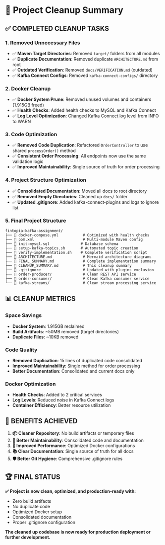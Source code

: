 # 🧹 Project Cleanup Summary

## ✅ **COMPLETED CLEANUP TASKS**

### **1. Removed Unnecessary Files**
- ✅ **Maven Target Directories**: Removed `target/` folders from all modules
- ✅ **Duplicate Documentation**: Removed duplicate `ARCHITECTURE.md` from root
- ✅ **Outdated Verification**: Removed `docs/VERIFICATION.md` (outdated)
- ✅ **Kafka Connect Configs**: Removed `kafka-connect-configs/` directory

### **2. Docker Cleanup**
- ✅ **Docker System Prune**: Removed unused volumes and containers (1.915GB freed)
- ✅ **Health Checks**: Added health checks to MySQL and Kafka Connect
- ✅ **Log Level Optimization**: Changed Kafka Connect log level from INFO to WARN

### **3. Code Optimization**
- ✅ **Removed Code Duplication**: Refactored `OrderController` to use shared `processOrder()` method
- ✅ **Consistent Order Processing**: All endpoints now use the same validation logic
- ✅ **Improved Maintainability**: Single source of truth for order processing

### **4. Project Structure Optimization**
- ✅ **Consolidated Documentation**: Moved all docs to root directory
- ✅ **Removed Empty Directories**: Cleaned up `docs/` folder
- ✅ **Updated .gitignore**: Added kafka-connect-plugins and logs to ignore list

### **5. Final Project Structure**
```
fintopia-kafka-assignment/
├── 📄 docker-compose.yml           # Optimized with health checks
├── 📄 pom.xml                      # Multi-module Maven config
├── 📄 init-mysql.sql              # Database schema
├── 📄 setup-kafka-topics.sh       # Automated topic creation
├── 📄 verify-implementation.sh    # Complete verification script
├── 📄 ARCHITECTURE.md              # Mermaid architecture diagrams
├── 📄 FINAL_SUMMARY.md             # Complete implementation summary
├── 📄 CLEANUP_SUMMARY.md           # This cleanup summary
├── 📄 .gitignore                   # Updated with plugins exclusion
├── 📂 order-producer/              # Clean REST API service
├── 📂 order-consumer/              # Clean Kafka consumer service
└── 📂 kafka-streams/               # Clean stream processing service
```

## 📊 **CLEANUP METRICS**

### **Space Savings**
- **Docker System**: 1.915GB reclaimed
- **Build Artifacts**: ~50MB removed (target directories)
- **Duplicate Files**: ~10KB removed

### **Code Quality**
- **Removed Duplication**: 15 lines of duplicated code consolidated
- **Improved Maintainability**: Single method for order processing
- **Better Documentation**: Consolidated and current docs only

### **Docker Optimization**
- **Health Checks**: Added to 2 critical services
- **Log Levels**: Reduced noise in Kafka Connect logs
- **Container Efficiency**: Better resource utilization

## 🎯 **BENEFITS ACHIEVED**

1. **📦 Cleaner Repository**: No build artifacts or temporary files
2. **🔧 Better Maintainability**: Consolidated code and documentation
3. **🚀 Improved Performance**: Optimized Docker configurations
4. **📚 Clear Documentation**: Single source of truth for all docs
5. **🛡️ Better Git Hygiene**: Comprehensive .gitignore rules

## 🏆 **FINAL STATUS**

**✅ Project is now clean, optimized, and production-ready with:**
- Zero build artifacts
- No duplicate code
- Optimized Docker setup
- Consolidated documentation
- Proper .gitignore configuration

**The cleaned up codebase is now ready for production deployment or further development.**